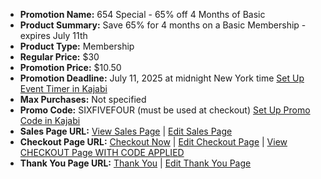 - **Promotion Name:** 654 Special - 65% off 4 Months of Basic  
- **Product Summary:** Save 65% for 4 months on a Basic Membership - expires July 11th  
- **Product Type:** Membership  
- **Regular Price:** $30  
- **Promotion Price:** $10.50  
- **Promotion Deadline:** July 11, 2025 at midnight New York time [Set Up Event Timer in Kajabi](https://app.kajabi.com/admin/sites/2148200488/events)  
- **Max Purchases:** Not specified  
- **Promo Code:** SIXFIVEFOUR (must be used at checkout) [Set Up Promo Code in Kajabi](https://app.kajabi.com/admin/sites/2148200488/coupons)  
- **Sales Page URL:** [View Sales Page](https://www.pipersdojo.university/654-special-basic-membership) | [Edit Sales Page](https://app.kajabi.com/admin/landing_pages/2151301863)  
- **Checkout Page URL:** [Checkout Now](https://www.pipersdojo.university/offers/ZqFEkMLh/checkout) | [Edit Checkout Page](https://app.kajabi.com/admin/offers/2149343312/checkout/edit) | [View CHECKOUT Page WITH CODE APPLIED](https://www.pipersdojo.university/offers/ZqFEkMLh?coupon_code=SIXFIVEFOUR) 
- **Thank You Page URL:** [Thank You](https://www.pipersdojo.university/thank-you-basic-membership-purchase) | [Edit Thank You Page](https://app.kajabi.com/admin/landing_pages/2151301622)  
